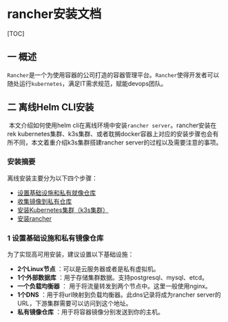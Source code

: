 # rancher安装文档

[TOC]

## 一 概述

​	`Rancher`是一个为使用容器的公司打造的容器管理平台。`Rancher`使得开发者可以随处运行`kubernetes`，满足IT需求规范，赋能devops团队。

## 二 离线Helm CLI安装

​	本文介绍如何使用helm cli在离线环境中安装`rancher server`。rancher安装在rek kubernetes集群、k3s集群、或者耽搁docker容器上对应的安装步骤也会有所不同，本文着重介绍k3s集群搭建rancher server的过程以及需要注意的事项。

### 安装摘要

离线安装主要分为以下四个步骤：

+ [设置基础设施和私有就像仓库](#1-设置基础设施和私有镜像仓库)
+ [收集镜像到私有仓库](#2-收集镜像到私有仓库)
+ [安装Kubernetes集群（k3s集群）](#3-安装Kubernetes集群（k3s集群）)
+ [安装rancher](#4-安装rancher)

### 1 设置基础设施和私有镜像仓库

为了实现高可用安装，建议设置以下基础设施：

+ **2个Linux节点** ：可以是云服务器或者是私有虚拟机。
+ **1个外部数据库** ：用于存储集群数据。支持postgresql、mysql、etcd。
+ **一个负载均衡器** ： 用于将流量转发到两个节点中。这里一般使用nginx。
+ **1个DNS** ：用于将url映射到负载均衡器。此dns记录将成为rancher server的URL，下游集群需要可以访问到这个地址。
+ **私有镜像仓库** ：用于将容器镜像分别发送到你的主机。
